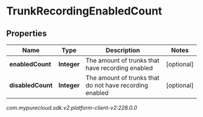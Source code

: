 # TrunkRecordingEnabledCount


## Properties

| Name | Type | Description | Notes |
| ------------ | ------------- | ------------- | ------------- |
| **enabledCount** | **Integer** | The amount of trunks that have recording enabled |  [optional] |
| **disabledCount** | **Integer** | The amount of trunks that do not have recording enabled |  [optional] |




_com.mypurecloud.sdk.v2:platform-client-v2:228.0.0_
